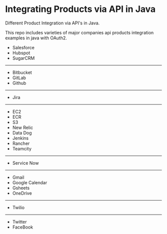 # Integrating Products via API in Java
Different Product Integration via API's in Java.  

This repo includes varieties of major companies api products integration examples in java with OAuth2.

* Salesforce
* Hubspot
* SugarCRM
--------
* Bitbucket
* GitLab
* Github
---------
* Jira  
---------
* EC2
* ECR
* S3
* New Relic
* Data Dog
* Jenkins
* Rancher
* Teamcity
---------
* Service Now
---------
* Gmail
* Google Calendar
* Gsheets
* OneDrive
---------
* Twilio
---------
* Twitter
* FaceBook 